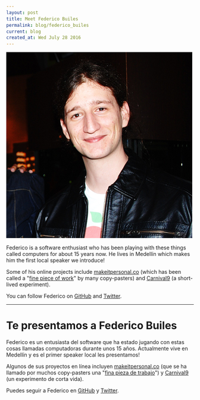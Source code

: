 ```yaml
---
layout: post
title: Meet Federico Builes
permalink: blog/federico_builes
current: blog
created_at: Wed July 28 2016
---
```


![Federico Builes](/img/speakers/federico.jpg)

Federico is a software enthusiast who has been playing with these things called computers for about 15 years now. He lives in Medellín which makes him the first local speaker we introduce!

Some of his online projects include [makeitpersonal.co](https://makeitpersonal.co/) (which has been called a "[fine piece of work](https://github.com/search?utf8=%E2%9C%93&q=%22by+%40febuiles%22&type=Code&ref=searchresults)" by many copy-pasters) and [Carnival9](http://carnival9.com/) (a short-lived experiment).

You can follow Federico on [GitHub][gh] and [Twitter][tw].

* * *

# Te presentamos a Federico Builes

Federico es un entusiasta del software que ha estado jugando con estas cosas llamadas computadoras durante unos 15 años. Actualmente vive en Medellín y es el primer speaker local les presentamos!

Algunos de sus proyectos en línea incluyen [makeitpersonal.co](https://makeitpersonal.co/) (que se ha llamado por muchos copy-pasters una "[fina pieza de trabajo](https://github.com/search?utf8=%E2%9C%93&q=%22by+%40febuiles%22&type=Code&ref=searchresults)") y [Carnival9](http://carnival9.com/) (un experimento de corta vida).

Puedes seguir a Federico en [GitHub][GH] y [Twitter][TW].

[gh]: https://github.com/febuiles
[tw]: https://twitter.com/febuiles
